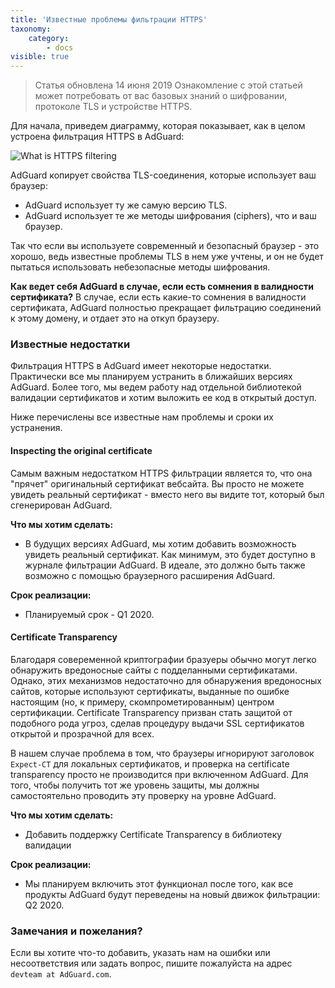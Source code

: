 ```yaml
---
title: 'Известные проблемы фильтрации HTTPS'
taxonomy:
    category:
        - docs
visible: true
---
```


> Статья обновлена 14 июня 2019
> Ознакомление с этой статьей может потребовать от вас базовых знаний о шифровании, протоколе TLS и устройстве HTTPS.

Для начала, приведем диаграмму, которая показывает, как в целом устроена фильтрация HTTPS в AdGuard:

![What is HTTPS filtering](https://cdn.adguard.com/public/Adguard/Blog/https/what_is_https_filtering_ru.png)

AdGuard копирует свойства TLS-соединения, которые использует ваш браузер:

* AdGuard использует ту же самую версию TLS.
* AdGuard использует те же методы шифрования (ciphers), что и ваш браузер.

Так что если вы используете современный и безопасный браузер - это хорошо, ведь известные проблемы TLS в нем уже учтены, и он не будет пытаться использовать небезопасные методы шифрования.

**Как ведет себя AdGuard в случае, если есть сомнения в валидности сертификата?** 
В случае, если есть какие-то сомнения в валидности сертификата, AdGuard полностью прекращает фильтрацию соединений к этому домену, и отдает это на откуп браузеру.

### Известные недостатки

Фильтрация HTTPS в AdGuard имеет некоторые недостатки. Практически все мы планируем устранить в ближайших версиях AdGuard. Более того, мы ведем работу над отдельной библиотекой валидации сертификатов и хотим выложить ее код в открытый доступ.

Ниже перечислены все известные нам проблемы и сроки их устранения.

#### Inspecting the original certificate

Самым важным недостатком HTTPS фильтрации является то, что она "прячет" оригинальный сертификат вебсайта. Вы просто не можете увидеть реальный сертификат - вместо него вы видите тот, который был сгенерирован AdGuard.

**Что мы хотим сделать:**

* В будущих версиях AdGuard, мы хотим добавить возможность увидеть реальный сертификат. Как минимум, это будет доступно в журнале фильтрации AdGuard. В идеале, это должно быть также возможно с помощью браузерного расширения AdGuard.

**Срок реализации:**

* Планируемый срок - Q1 2020.

#### Certificate Transparency

Благодаря совеременной криптографии бразуеры обычно могут легко обнаружить вредоносные сайты с подделанными сертификатами. Однако, этих механизмов недостаточно для обнаружения вредоносных сайтов, которые используют сертификаты, выданные по ошибке настоящим (но, к примеру, скомпрометированным) центром сертификации. Certificate Transparency призван стать защитой от подобного рода угроз, сделав процедуру выдачи SSL сертификатов открытой и прозрачной для всех.

В нашем случае проблема в том, что браузеры игнорируют заголовок `Expect-CT` для локальных сертификатов, и проверка на certificate transparency просто не производится при включенном AdGuard. Для того, чтобы получить тот же уровень защиты, мы должны самостоятельно проводить эту проверку на уровне AdGuard.

**Что мы хотим сделать:**

* Добавить поддержку Certificate Transparency в библиотеку валидации

**Срок реализации:**

* Мы планируем включить этот функционал после того, как все продукты AdGuard будут переведены на новый движок фильтрации: Q2 2020.

### Замечания и пожелания?
Если вы хотите что-то добавить, указать нам на ошибки или несоответствия или задать вопрос, пишите пожалуйста на адрес `devteam at AdGuard.com`.
